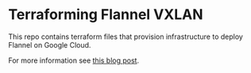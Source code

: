 # Terraforming Flannel VXLAN

This repo contains terraform files that provision infrastructure to deploy
Flannel on Google Cloud.

For more information see [this blog post](https://kkallday.github.io).
